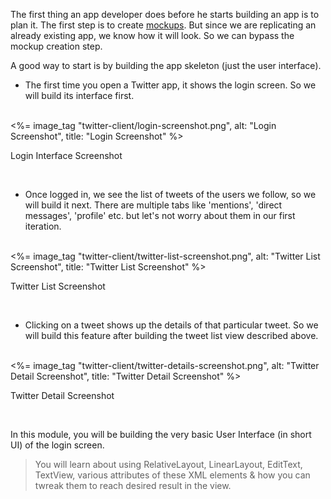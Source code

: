 
The first thing an app developer does before he starts building an app is to plan it. The first step is to create [mockups](http://en.wikipedia.org/wiki/Mockup#Software_Engineering). But since we are replicating an already existing app, we know how it will look. So we can bypass the mockup creation step.

A good way to start is by building the app skeleton (just the user interface). 

* The first time you open a Twitter app, it shows the login screen. So we will build its interface first.
<br/>
<%= image_tag "twitter-client/login-screenshot.png", alt: "Login Screenshot", title: "Login Screenshot" %>
<p class="ac">Login Interface Screenshot</p>
<br/>

* Once logged in, we see the list of tweets of the users we follow, so we will build it next. There are multiple tabs like 'mentions', 'direct messages', 'profile' etc. but let's not worry about them in our first iteration.
<br/>
<%= image_tag "twitter-client/twitter-list-screenshot.png", alt: "Twitter List Screenshot", title: "Twitter List Screenshot" %>
<p class="ac">Twitter List Screenshot</p>
<br/>

* Clicking on a tweet shows up the details of that particular tweet. So we will build this feature after building the tweet list view described above.
<br/>
<%= image_tag "twitter-client/twitter-details-screenshot.png", alt: "Twitter Detail Screenshot", title: "Twitter Detail Screenshot" %>
<p class="ac">Twitter Detail Screenshot</p>
<br/>


In this module, you will be building the very basic User Interface (in short UI) of the login screen.

> You will learn about using RelativeLayout, LinearLayout, EditText, TextView, various attributes of these XML elements & how you can twreak them to reach desired result in the view.
